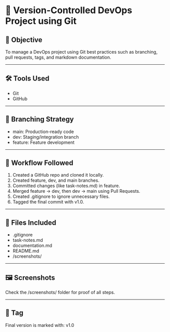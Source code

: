 # 🧰 Version-Controlled DevOps Project using Git

## 📌 Objective
To manage a DevOps project using Git best practices such as branching, pull requests, tags, and markdown documentation.

---

## 🛠 Tools Used
- Git
- GitHub

---

## 🌿 Branching Strategy
- main: Production-ready code
- dev: Staging/integration branch
- feature: Feature development

---

## 🔄 Workflow Followed
1. Created a GitHub repo and cloned it locally.
2. Created feature, dev, and main branches.
3. Committed changes (like task-notes.md) in feature.
4. Merged feature → dev, then dev → main using Pull Requests.
5. Created .gitignore to ignore unnecessary files.
6. Tagged the final commit with v1.0.

---

## 📄 Files Included
- .gitignore
- task-notes.md
- documentation.md
- README.md
- /screenshots/

---

## 🖼 Screenshots
Check the /screenshots/ folder for proof of all steps.

---

## 🔖 Tag
Final version is marked with: v1.0
